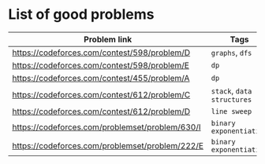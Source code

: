 # List of good problems

| Problem link					| Tags				|
|-----------------------------------------------|-------------------------------|
|https://codeforces.com/contest/598/problem/D	|`graphs`, `dfs`		|
|https://codeforces.com/contest/598/problem/E   |`dp`				|
|https://codeforces.com/contest/455/problem/A	|`dp`				|
|https://codeforces.com/contest/612/problem/C	|`stack`, `data structures`	|
|https://codeforces.com/contest/612/problem/D	|`line sweep`			|
|https://codeforces.com/problemset/problem/630/I|`binary exponentiation`	|
|https://codeforces.com/problemset/problem/222/E|`binary exponentiation`	|

